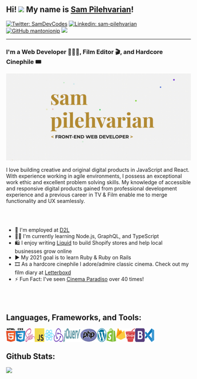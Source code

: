 ## Hi! <img src="https://media.giphy.com/media/hvRJCLFzcasrR4ia7z/giphy.gif" width="25px"> My name is [Sam Pilehvarian][website]!

[![Twitter: SamDevCodes](https://img.shields.io/twitter/follow/SamDevCodes?style=social)](https://twitter.com/SamDevCodes)
[![Linkedin: sam-pilehvarian](https://img.shields.io/badge/-sampilehvarian-blue??style=flat&logo=Linkedin&logoColor=white&link=https://www.linkedin.com/in/sam-pilehvarian/)](https://www.linkedin.com/in/sam-pilehvarian/)
[![GitHub mantonionip](https://img.shields.io/github/followers/mantonionip?label=follow&style=social)](https://github.com/mantonionip)
![](https://komarev.com/ghpvc/?username=mantonionip&color=BF973C&style=plastic&label=PROFILE+VIEWS)

<hr />

### I'm a Web Developer 👨🏻‍💻, Film Editor 🎬, and Hardcore Cinephile 🎟

![](https://github.com/mantonionip/mantonionip/blob/main/banner.gif)

I love building creative and original digital products in JavaScript and React. With experience working in agile environments, I possess an exceptional work ethic and excellent problem solving skills. My knowledge of accessible and responsive digital products gained from professional development experience and a previous career in TV & Film enable me to merge functionality and UX seamlessly.

<br />
<br />

- 💼 I'm employed at [D2L](https://www.d2l.com/)
- 🧔🏻 I'm currently learning Node.js, GraphQL, and TypeScript
- 🛍 I enjoy writing [Liquid](https://shopify.github.io/liquid/) to build Shopify stores and help local businesses grow online
- ▶️ My 2021 goal is to learn Ruby & Ruby on Rails
- 🎞 As a hardcore cinephile I adore/admire classic cinema. Check out my film diary at [Letterboxd](https://letterboxd.com/MantonioniP/)
- ⚡️ Fun Fact: I've seen [Cinema Paradiso](https://www.youtube.com/watch?v=JMyVSD6OvO8&ab_channel=ArrowAcademy) over 40 times!

<br />
<br />

## Languages, Frameworks, and Tools:

<img width="26px" height="36.5px" align="left" src="./html5.svg" alt="HTML5" title="HTML5">
<img width="26px" height="36.5px" align="left" src="./css3.svg" alt="CSS3" title="CSS3">
<img width="26px" height="36.5px" align="left" src="./sass.svg" alt="SCSS" title="SCSS">
<img width="26px" height="36.5px" align="left" src="./js.svg" alt="JavaScript" title="JavaScript">
<img width="26px" height="36.5px" align="left" src="./react.svg" alt="React.js" title="React.js">
<img width="26px" height="36.5px" align="left" src="./redux.svg" alt="Redux" title="Redux">
<img width="46px" height="36.5px" align="left" src="./jquery.svg" alt="jQuery" title="jQuery">
<img width="46px" height="36.5px" align="left" src="./php.svg" alt="PHP" title="PHP">
<img width="26px" height="36.5px" align="left" src="./wordpress.svg" alt="WordPress" title="WordPress">
<img width="26px" height="36.5px" align="left" src="./shopify.svg" alt="Shopify" title="Shopify">
<img width="26px" height="30.5px" align="left" src="./firebase.svg" alt="Firebase" title="Firebase">
<img width="26px" height="36.5px" align="left" src="./gulp.png" alt="Gulp" title="Gulp">
<img width="26px" height="36.5px" align="left" src="./bootstrap4.svg" alt="Bootstrap 4" title="Bootstrap 4">
<img width="26px" height="36.5px" align="left" src="./visual-studio-code.svg" alt="Visual Studio Code" title="Visual Studio Code">

<br />
<br />

## Github Stats:

<div align="left">
  <div style="display: flex; flex-direction: column; align-items: left;">
    <img src="https://github-readme-stats.vercel.app/api?username=mantonionip&count_private=true&show_icons=true&locale=en&theme=algolia" />
  </div>
</div>

[website]: https://samdev.codes
[twitter]: https://twitter.com/SamDevCodes
[linkedin]: https://www.linkedin.com/in/sam-pilehvarian/

